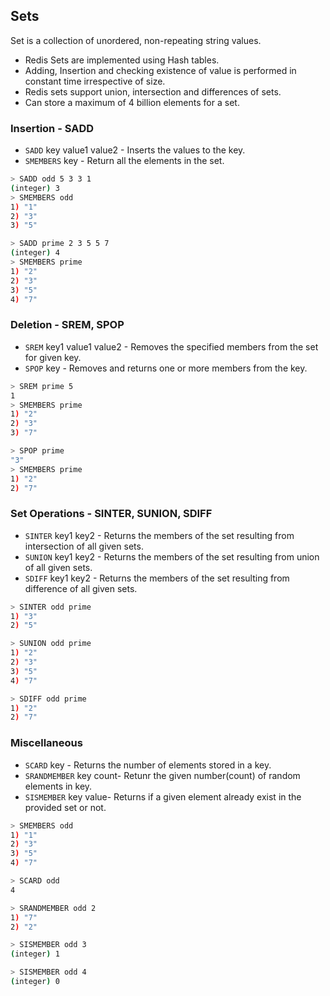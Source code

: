 ## Sets

Set is a collection of unordered, non-repeating string values.
* Redis Sets are implemented using Hash tables.
* Adding, Insertion and checking existence of value is performed in constant time irrespective of size.
* Redis sets support union, intersection and differences of sets.
* Can store a maximum of 4 billion elements for a set.

### Insertion  - SADD
* `SADD` key value1 value2 - Inserts the values to the key.
* `SMEMBERS` key - Return all the elements in the set.

```sh
> SADD odd 5 3 3 1
(integer) 3
> SMEMBERS odd
1) "1"
2) "3"
3) "5"

> SADD prime 2 3 5 5 7
(integer) 4
> SMEMBERS prime
1) "2"
2) "3"
3) "5"
4) "7"
```
### Deletion - SREM, SPOP
* `SREM` key1 value1 value2 - Removes the specified members from the set for given key.
* `SPOP` key - Removes and returns one or more members from the key.

```sh
> SREM prime 5
1
> SMEMBERS prime
1) "2"
2) "3"
3) "7"

> SPOP prime
"3"
> SMEMBERS prime
1) "2"
2) "7"
```

### Set Operations - SINTER, SUNION, SDIFF
* `SINTER` key1 key2 - Returns the members of the set resulting from intersection of all given sets.
* `SUNION` key1 key2 - Returns the members of the set resulting from union of all given sets.
* `SDIFF` key1 key2 - Returns the members of the set resulting from difference of all given sets.

```sh
> SINTER odd prime 
1) "3"
2) "5"

> SUNION odd prime
1) "2"
2) "3"
3) "5"
4) "7"

> SDIFF odd prime
1) "2"
2) "7"
```

### Miscellaneous 
* `SCARD` key - Returns the number of elements stored in a key.
* `SRANDMEMBER` key count-  Retunr the given number(count) of random elements in key.
* `SISMEMBER` key value- Returns if a given element already exist in the provided set or not.

```sh
> SMEMBERS odd
1) "1"
2) "3"
3) "5"
4) "7"

> SCARD odd
4

> SRANDMEMBER odd 2
1) "7"
2) "2"

> SISMEMBER odd 3
(integer) 1

> SISMEMBER odd 4
(integer) 0
```
